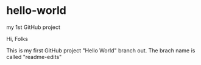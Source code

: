 # hello-world
my 1st GitHub project

Hi, Folks

This is my first GitHub project "Hello World" branch out. The brach name is called "readme-edits"
